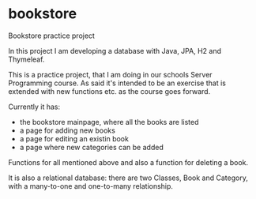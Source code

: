 # bookstore
Bookstore practice project

In this project I am developing a database with Java, JPA, H2 and Thymeleaf.

This is a practice project, that I am doing in our schools Server Programming course.
As said it's intended to be an exercise that is extended with new functions etc. as the course goes forward.

Currently it has:
 - the bookstore mainpage, where all the books are listed
 - a page for adding new books
 - a page for editing an existin book
 - a page where new categories can be added

Functions for all mentioned above and also a function for deleting a book.

It is also a relational database: there are two Classes, Book and Category, with a many-to-one and one-to-many relationship.

